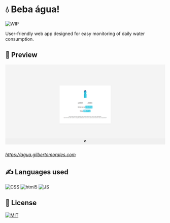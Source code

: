 
# 💧 Beba água!
<p><img src="https://img.shields.io/badge/stability-wip-lightgrey.svg" alt="WIP"></p>
User-friendly web app designed for easy monitoring of daily water consumption.

## 🤳 Preview
<p> <img alt="Web" src="https://github.com/eumorales/eumorales/blob/main/preview/beba-agua-web.png" /></p>

###### https://agua.gilbertomorales.com

## ✍ Languages used
<img alt="CSS" src="https://img.shields.io/badge/CSS3-%231572B6.svg?style=flat-square&logo=css3&logoColor=white" /> <img alt="html5" src="https://img.shields.io/badge/-HTML5-E34F26?style=flat-square&logo=html5&logoColor=white" /> <img alt="JS" src="https://img.shields.io/badge/JavaScript-F7DF1E?logo=JavaScript&logoColor=000&style=flat-square" />

## 📄 License
<a href="https://github.com/eumorales/beba-agua/blob/main/LICENSE" target="_blank"><img alt="MIT" src="https://img.shields.io/badge/license-MIT-blue" />
		



